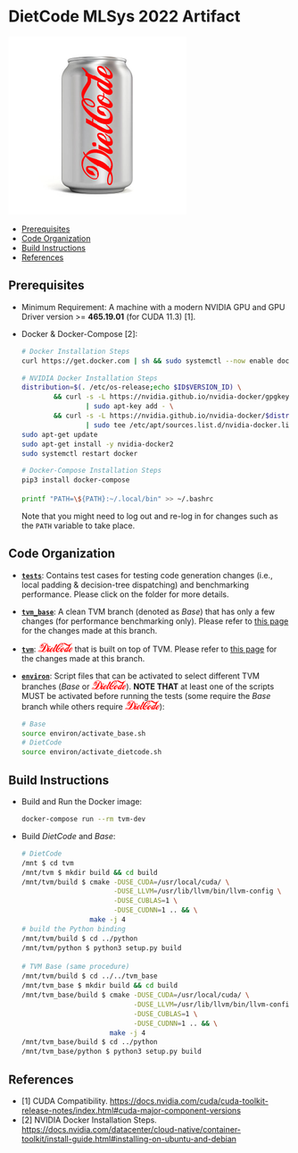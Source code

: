 # DietCode MLSys 2022 Artifact

![](./figures/DietCode.png)

- [Prerequisites](#prerequisites)
- [Code Organization](#code-organization)
- [Build Instructions](#build-instructions)
- [References](#references)

## Prerequisites

- Minimum Requirement: A machine with a modern NVIDIA GPU and GPU Driver
  version >= **465.19.01** (for CUDA 11.3) [1].

- Docker & Docker-Compose [2]:

  ```Bash
  # Docker Installation Steps
  curl https://get.docker.com | sh && sudo systemctl --now enable docker
  ```

  ```Bash
  # NVIDIA Docker Installation Steps
  distribution=$(. /etc/os-release;echo $ID$VERSION_ID) \
          && curl -s -L https://nvidia.github.io/nvidia-docker/gpgkey \
                  | sudo apt-key add - \
          && curl -s -L https://nvidia.github.io/nvidia-docker/$distribution/nvidia-docker.list \
                  | sudo tee /etc/apt/sources.list.d/nvidia-docker.list
  sudo apt-get update
  sudo apt-get install -y nvidia-docker2
  sudo systemctl restart docker
  ```

  ```Bash
  # Docker-Compose Installation Steps
  pip3 install docker-compose

  printf "PATH=\${PATH}:~/.local/bin" >> ~/.bashrc
  ```

  Note that you might need to log out and re-log in for changes such as the
  `PATH` variable to take place.

## Code Organization

- [**`tests`**](./tests): Contains test cases for testing code generation
  changes (i.e., local padding & decision-tree dispatching) and benchmarking
  performance. Please click on the folder for more details.
  
- [**`tvm_base`**](./tvm_base): A clean TVM branch (denoted as *Base*) that has
  only a few changes (for performance benchmarking only). Please refer to
  [this page](https://github.com/UofT-EcoSystem/tvm/compare/bojian/DietCode_base...bojian/DietCode/base)
  for the changes made at this branch.

- [**`tvm`**](./tvm): <img src="./figures/DietCode_text.png" alt="DietCode" height="16"></img>
  that is built on top of TVM. Please refer to
  [this page](https://github.com/UofT-EcoSystem/tvm/compare/bojian/DietCode_base...bojian/DietCode/stable)
  for the changes made at this branch.

- [**`environ`**](./environ): Script files that can be activated to select
  different TVM branches (*Base* or
  <img src="./figures/DietCode_text.png" alt="DietCode" height="16"></img>).
  **NOTE THAT** at least one of the scripts MUST be activated before running the
  tests (some require the *Base* branch while others require
  <img src="./figures/DietCode_text.png" alt="DietCode" height="16"></img>):

  ```Bash
  # Base
  source environ/activate_base.sh
  # DietCode
  source environ/activate_dietcode.sh
  ```

## Build Instructions

- Build and Run the Docker image:

  ```Bash
  docker-compose run --rm tvm-dev
  ```

- Build *DietCode* and *Base*:

  ```Bash
  # DietCode
  /mnt $ cd tvm
  /mnt/tvm $ mkdir build && cd build
  /mnt/tvm/build $ cmake -DUSE_CUDA=/usr/local/cuda/ \
                         -DUSE_LLVM=/usr/lib/llvm/bin/llvm-config \
                         -DUSE_CUBLAS=1 \
                         -DUSE_CUDNN=1 .. && \
                   make -j 4
  # build the Python binding
  /mnt/tvm/build $ cd ../python
  /mnt/tvm/python $ python3 setup.py build

  # TVM Base (same procedure)
  /mnt/tvm/build $ cd ../../tvm_base
  /mnt/tvm_base $ mkdir build && cd build
  /mnt/tvm_base/build $ cmake -DUSE_CUDA=/usr/local/cuda/ \
                              -DUSE_LLVM=/usr/lib/llvm/bin/llvm-config \
                              -DUSE_CUBLAS=1 \
                              -DUSE_CUDNN=1 .. && \
                        make -j 4
  /mnt/tvm_base/build $ cd ../python
  /mnt/tvm_base/python $ python3 setup.py build
  ```

## References

- [1] CUDA Compatibility. https://docs.nvidia.com/cuda/cuda-toolkit-release-notes/index.html#cuda-major-component-versions
- [2] NVIDIA Docker Installation Steps. https://docs.nvidia.com/datacenter/cloud-native/container-toolkit/install-guide.html#installing-on-ubuntu-and-debian

